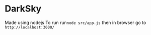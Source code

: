 # DarkSky
Made using nodejs
To run run`node src/app.js` then in browser go to `http://localhost:3000/`
